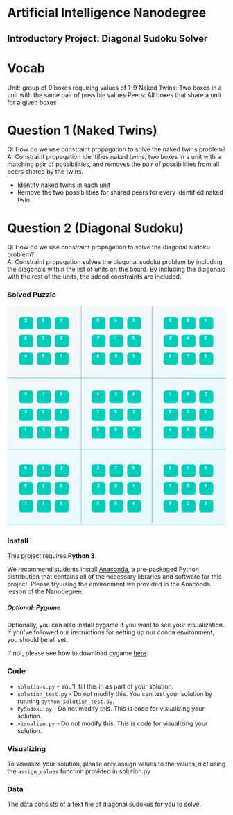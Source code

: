 # Artificial Intelligence Nanodegree
## Introductory Project: Diagonal Sudoku Solver

# Vocab
Unit: group of 9 boxes requiring values of 1-9
Naked Twins: Two boxes in a unit with the same pair of possible values
Peers: All boxes that share a unit for a given boxes

# Question 1 (Naked Twins)
Q: How do we use constraint propagation to solve the naked twins problem?  
A: Constraint propagation identifies naked twins, two boxes in a unit with a matching pair of possibilities, and removes the pair of possibilities from all peers shared by the twins.
* Identify naked twins in each unit
* Remove the two possibilities for shared peers for every identified naked twin.

# Question 2 (Diagonal Sudoku)
Q: How do we use constraint propagation to solve the diagonal sudoku problem?  
A: Constraint propagation solves the diagonal sudoku problem by including the diagonals within the list of units on the board. By including the diagonals with the rest of the units, the added constraints are included.

### Solved Puzzle
![solved](images/sudoku-board-complete.JPG)

### Install

This project requires **Python 3**.

We recommend students install [Anaconda](https://www.continuum.io/downloads), a pre-packaged Python distribution that contains all of the necessary libraries and software for this project.
Please try using the environment we provided in the Anaconda lesson of the Nanodegree.

##### Optional: Pygame

Optionally, you can also install pygame if you want to see your visualization. If you've followed our instructions for setting up our conda environment, you should be all set.

If not, please see how to download pygame [here](http://www.pygame.org/download.shtml).

### Code

* `solutions.py` - You'll fill this in as part of your solution.
* `solution_test.py` - Do not modify this. You can test your solution by running `python solution_test.py`.
* `PySudoku.py` - Do not modify this. This is code for visualizing your solution.
* `visualize.py` - Do not modify this. This is code for visualizing your solution.

### Visualizing

To visualize your solution, please only assign values to the values_dict using the ```assign_values``` function provided in solution.py



### Data

The data consists of a text file of diagonal sudokus for you to solve.
